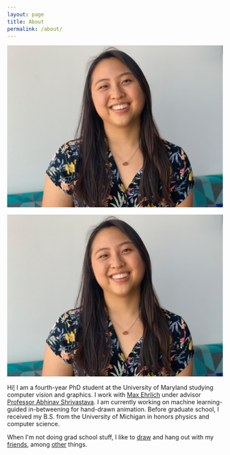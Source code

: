 ```yaml
---
layout: page
title: About
permalink: /about/
---
```


<img src="../images/my_images/MeHeadshot.jpeg" alt="Me" class="myface"/>

![Me](../images/my_images/MeHeadshot.jpeg)

Hi[!](https://lilhuang.github.io/outtake_photos/) I am a fourth-year PhD student at the University of Maryland studying computer vision and graphics. I work with [Max Ehrlich](https://maxehr.umiacs.io/) under advisor [Professor Abhinav Shrivastava](http://abhinavsh.info/). I am currently working on machine learning-guided in-betweening for hand-drawn animation. Before graduate school, I received my B.S. from the University of Michigan in honors physics and computer science.

When I'm not doing grad school stuff, I like to [draw](https://www.instagram.com/itsalilstrange/) and hang out with my [friends](https://lilhuang.github.io/friends/), among [other](lilhuang.github.io/for_fun/) things.


